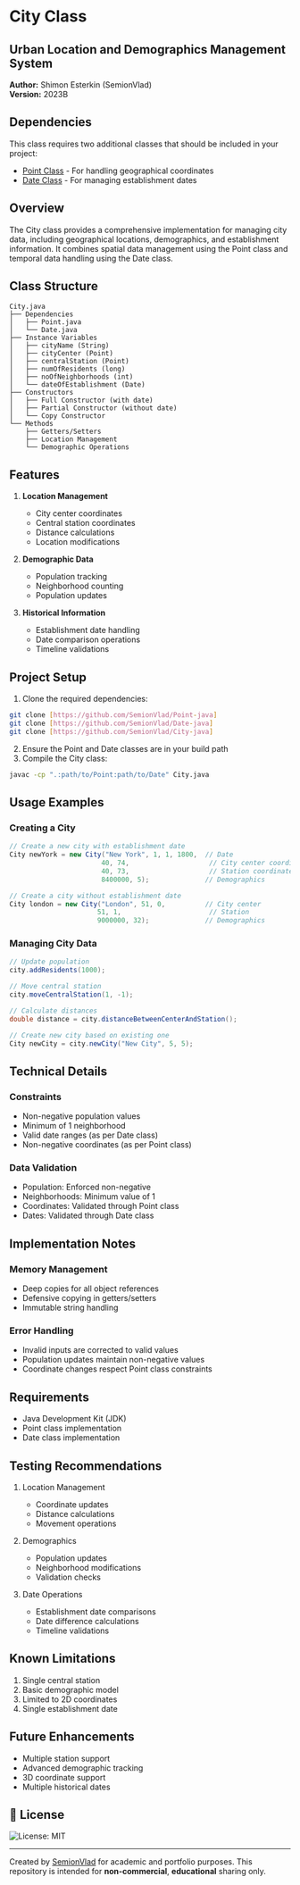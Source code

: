 # City Class
## Urban Location and Demographics Management System

**Author:** Shimon Esterkin (SemionVlad)  
**Version:** 2023B

## Dependencies
This class requires two additional classes that should be included in your project:
- [Point Class](https://github.com/SemionVlad/Point-java) - For handling geographical coordinates
- [Date Class](https://github.com/SemionVlad/Date-java) - For managing establishment dates

## Overview
The City class provides a comprehensive implementation for managing city data, including geographical locations, demographics, and establishment information. It combines spatial data management using the Point class and temporal data handling using the Date class.

## Class Structure
```
City.java
├── Dependencies
│   ├── Point.java
│   └── Date.java
├── Instance Variables
│   ├── cityName (String)
│   ├── cityCenter (Point)
│   ├── centralStation (Point)
│   ├── numOfResidents (long)
│   ├── noOfNeighborhoods (int)
│   └── dateOfEstablishment (Date)
├── Constructors
│   ├── Full Constructor (with date)
│   ├── Partial Constructor (without date)
│   └── Copy Constructor
└── Methods
    ├── Getters/Setters
    ├── Location Management
    └── Demographic Operations
```

## Features
1. **Location Management**
   - City center coordinates
   - Central station coordinates
   - Distance calculations
   - Location modifications

2. **Demographic Data**
   - Population tracking
   - Neighborhood counting
   - Population updates

3. **Historical Information**
   - Establishment date handling
   - Date comparison operations
   - Timeline validations

## Project Setup
1. Clone the required dependencies:
```bash
git clone [https://github.com/SemionVlad/Point-java]
git clone [https://github.com/SemionVlad/Date-java]
git clone [https://github.com/SemionVlad/City-java]
```

2. Ensure the Point and Date classes are in your build path
3. Compile the City class:
```bash
javac -cp ".:path/to/Point:path/to/Date" City.java
```

## Usage Examples

### Creating a City
```java
// Create a new city with establishment date
City newYork = new City("New York", 1, 1, 1800,  // Date
                       40, 74,                    // City center coordinates
                       40, 73,                    // Station coordinates
                       8400000, 5);              // Demographics

// Create a city without establishment date
City london = new City("London", 51, 0,          // City center
                      51, 1,                      // Station
                      9000000, 32);              // Demographics
```

### Managing City Data
```java
// Update population
city.addResidents(1000);

// Move central station
city.moveCentralStation(1, -1);

// Calculate distances
double distance = city.distanceBetweenCenterAndStation();

// Create new city based on existing one
City newCity = city.newCity("New City", 5, 5);
```

## Technical Details

### Constraints
- Non-negative population values
- Minimum of 1 neighborhood
- Valid date ranges (as per Date class)
- Non-negative coordinates (as per Point class)

### Data Validation
- Population: Enforced non-negative
- Neighborhoods: Minimum value of 1
- Coordinates: Validated through Point class
- Dates: Validated through Date class

## Implementation Notes

### Memory Management
- Deep copies for all object references
- Defensive copying in getters/setters
- Immutable string handling

### Error Handling
- Invalid inputs are corrected to valid values
- Population updates maintain non-negative values
- Coordinate changes respect Point class constraints

## Requirements
- Java Development Kit (JDK)
- Point class implementation
- Date class implementation

## Testing Recommendations
1. Location Management
   - Coordinate updates
   - Distance calculations
   - Movement operations

2. Demographics
   - Population updates
   - Neighborhood modifications
   - Validation checks

3. Date Operations
   - Establishment date comparisons
   - Date difference calculations
   - Timeline validations

## Known Limitations
1. Single central station
2. Basic demographic model
3. Limited to 2D coordinates
4. Single establishment date

## Future Enhancements
- Multiple station support
- Advanced demographic tracking
- 3D coordinate support
- Multiple historical dates

## 📄 License
![License: MIT](https://img.shields.io/badge/License-MIT-yellow.svg)

---
Created by [SemionVlad](https://github.com/SemionVlad) for academic and portfolio purposes. This repository is intended for **non-commercial**, **educational** sharing only.
